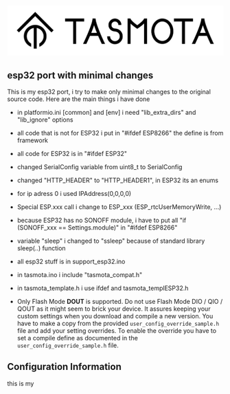 ![Tasmota logo](/tools/logo/TASMOTA_FullLogo_Vector.svg)

## esp32 port with minimal changes
This is my esp32 port, i try to make only minimal changes to the original
source code.
Here are the main things i have done 

- in platformio.ini [common] and [env] i 
  need "lib_extra_dirs" and "lib_ignore" options
- all code that is not for ESP32 i put in "#ifdef ESP8266" the define is from 
  framework
- all code for ESP32 is in "#ifdef ESP32"
- changed SerialConfig variable  from uint8_t to SerialConfig
- changed "HTTP_HEADER" to "HTTP_HEADER1", in ESP32 its an enums
- for ip adress 0 i used IPAddress(0,0,0,0)
- Special ESP.xxx call i change to ESP_xxx (ESP_rtcUserMemoryWrite, ...)
- because ESP32 has no SONOFF module, i have to put all 
  "if (SONOFF_xxx == Settings.module)" in "#ifdef ESP8266"
- variable "sleep" i changed to "ssleep" because of standard library sleep(..) function
- all esp32 stuff is in support_esp32.ino
- in tasmota.ino i include "tasmota_compat.h"
- in tasmota_template.h i use ifdef and tasmota_templESP32.h


- Only Flash Mode **DOUT** is supported. Do not use Flash Mode DIO / QIO / QOUT as it might seem to brick your device.
 It assures keeping your custom settings when you download and compile a new version. You have to make a copy from the provided `user_config_override_sample.h` file and add your setting overrides. To enable the override you have to set a compile define as documented in the `user_config_override_sample.h` file.

## Configuration Information
this is my


